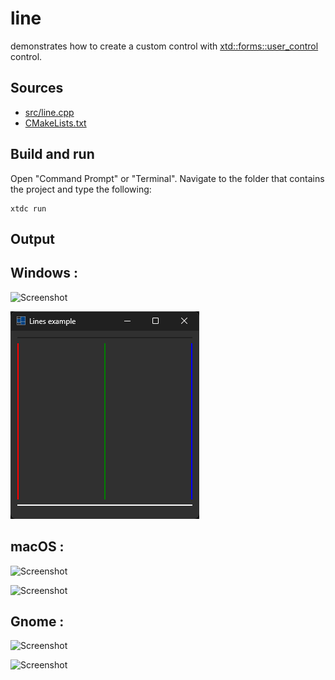 # line

demonstrates how to create a custom control with [xtd::forms::user_control](https://gammasoft71.github.io/xtd/reference_guides/latest/classxtd_1_1forms_1_1user__control.html) control.

## Sources

* [src/line.cpp](src/line.cpp)
* [CMakeLists.txt](CMakeLists.txt)

## Build and run

Open "Command Prompt" or "Terminal". Navigate to the folder that contains the project and type the following:

```shell
xtdc run
```

## Output

## Windows :

![Screenshot](../../../../docs/pictures/examples/line_w.png)

![Screenshot](../../../../docs/pictures/examples/line_wd.png)

## macOS :

![Screenshot](../../../../docs/pictures/examples/line_m.png)

![Screenshot](../../../../docs/pictures/examples/line_md.png)

## Gnome :

![Screenshot](../../../../docs/pictures/examples/line_g.png)

![Screenshot](../../../../docs/pictures/examples/line_gd.png)
